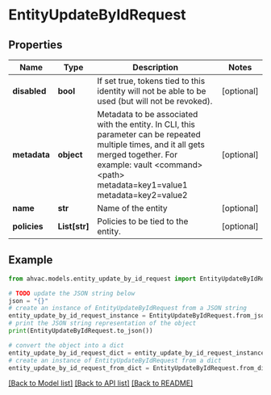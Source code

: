 # EntityUpdateByIdRequest


## Properties

Name | Type | Description | Notes
------------ | ------------- | ------------- | -------------
**disabled** | **bool** | If set true, tokens tied to this identity will not be able to be used (but will not be revoked). | [optional] 
**metadata** | **object** | Metadata to be associated with the entity. In CLI, this parameter can be repeated multiple times, and it all gets merged together. For example: vault &lt;command&gt; &lt;path&gt; metadata&#x3D;key1&#x3D;value1 metadata&#x3D;key2&#x3D;value2 | [optional] 
**name** | **str** | Name of the entity | [optional] 
**policies** | **List[str]** | Policies to be tied to the entity. | [optional] 

## Example

```python
from ahvac.models.entity_update_by_id_request import EntityUpdateByIdRequest

# TODO update the JSON string below
json = "{}"
# create an instance of EntityUpdateByIdRequest from a JSON string
entity_update_by_id_request_instance = EntityUpdateByIdRequest.from_json(json)
# print the JSON string representation of the object
print(EntityUpdateByIdRequest.to_json())

# convert the object into a dict
entity_update_by_id_request_dict = entity_update_by_id_request_instance.to_dict()
# create an instance of EntityUpdateByIdRequest from a dict
entity_update_by_id_request_from_dict = EntityUpdateByIdRequest.from_dict(entity_update_by_id_request_dict)
```
[[Back to Model list]](../README.md#documentation-for-models) [[Back to API list]](../README.md#documentation-for-api-endpoints) [[Back to README]](../README.md)


